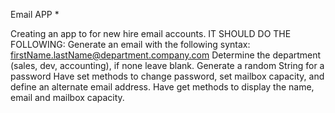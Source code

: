 Email APP *

Creating an app to for new hire email accounts.
IT SHOULD DO THE FOLLOWING: Generate an email with the following syntax: firstName.lastName@department.company.com Determine the department (sales, dev, accounting), if none leave blank. Generate a random String for a password Have set methods to change password, set mailbox capacity, and define an alternate email address. Have get methods to display the name, email and mailbox capacity.
